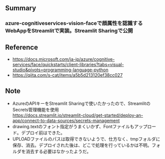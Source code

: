 ## Summary
### azure-cognitiveservices-vision-faceで顔属性を認識するWebAppをStreamlitで実装。Streamlit Sharingで公開
## Reference
- https://docs.microsoft.com/ja-jp/azure/cognitive-services/face/quickstarts/client-libraries?tabs=visual-studio&pivots=programming-language-python
- https://qiita.com/s-cat/items/a5b5d213120ef38cc027
## Note
- AzureのAPIキーをStreamlit Sharingで使いたかったので、StreamlitのSecrets管理機能を使用  
https://docs.streamlit.io/streamlit-cloud/get-started/deploy-an-app/connect-to-data-sources/secrets-management
- drawing.textのフォント指定がうまくいかず、Fontファイルもアップロード。デプロイ前はできた。
- UPLOADファイルのパスは取得できないようで、仕方なく、tmpフォルダに保存、消去。デプロイされた後は、どこで処理を行っているかは不明。フォルダを消去する必要はなかったようだ。
